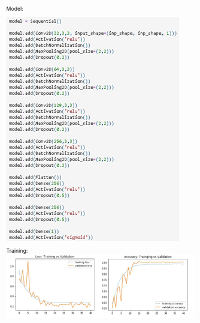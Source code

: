 Model:

![image](https://github.com/janobyte/catvsdog/blob/master/model.jpg?raw=true)

Training:
![image](https://raw.githubusercontent.com/janobyte/catvsdog/master/training.png)
